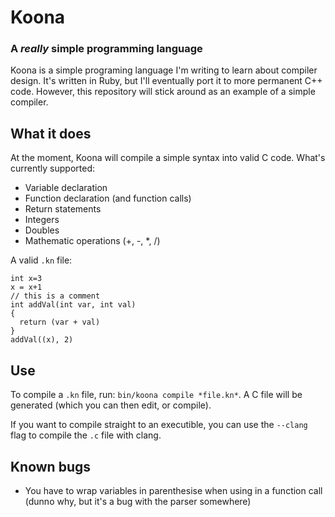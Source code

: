 # Koona
### A *really* simple programming language

Koona is a simple programing language I'm writing to learn about compiler design. It's written in Ruby, but I'll eventually port it to more permanent C++ code. However, this repository will stick around as an example of a simple compiler.

## What it does
At the moment, Koona will compile a simple syntax into valid C code. What's currently supported:

- Variable declaration
- Function declaration (and function calls)
- Return statements
- Integers
- Doubles
- Mathematic operations (+, -, \*, /)

A valid `.kn` file:

    int x=3
    x = x+1
    // this is a comment
    int addVal(int var, int val)
    {
      return (var + val)
    }
    addVal((x), 2)

## Use
To compile a `.kn` file, run: `bin/koona compile *file.kn*`. A C file will be generated (which you can then edit, or compile).

If you want to compile straight to an executible, you can use the `--clang` flag to compile the `.c` file with clang.

## Known bugs
- You have to wrap variables in parenthesise when using in a function call (dunno why, but it's a bug with the parser somewhere)
